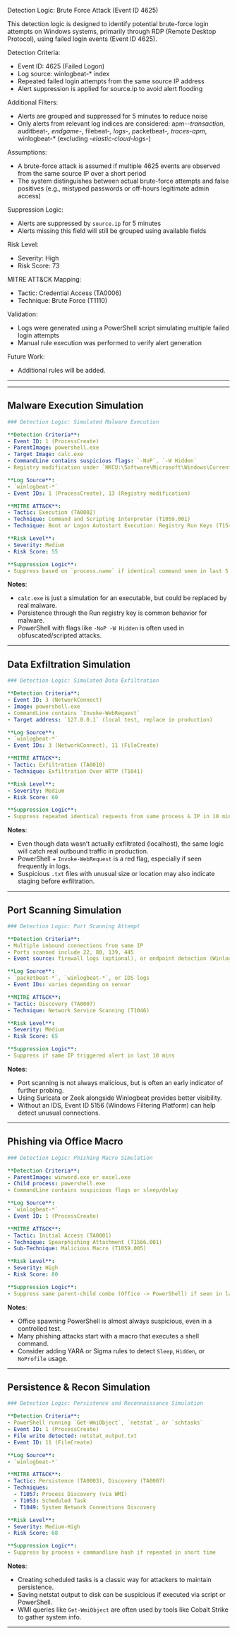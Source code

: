 Detection Logic: Brute Force Attack (Event ID 4625)

This detection logic is designed to identify potential brute-force login attempts on Windows systems, primarily through RDP (Remote Desktop Protocol), using failed login events (Event ID 4625).

Detection Criteria:
- Event ID: 4625 (Failed Logon)
- Log source: winlogbeat-* index
- Repeated failed login attempts from the same source IP address
- Alert suppression is applied for source.ip to avoid alert flooding

Additional Filters:
- Alerts are grouped and suppressed for 5 minutes to reduce noise
- Only alerts from relevant log indices are considered:
  apm-*-transaction*, auditbeat-*, endgame-*, filebeat-*, logs-*, packetbeat-*, traces-apm*, winlogbeat-* (excluding *-elastic-cloud-logs-*)

Assumptions:
- A brute-force attack is assumed if multiple 4625 events are observed from the same source IP over a short period
- The system distinguishes between actual brute-force attempts and false positives (e.g., mistyped passwords or off-hours legitimate admin access)

Suppression Logic:
- Alerts are suppressed by `source.ip` for 5 minutes
- Alerts missing this field will still be grouped using available fields

Risk Level:
- Severity: High
- Risk Score: 73

MITRE ATT&CK Mapping:
- Tactic: Credential Access (TA0006)
- Technique: Brute Force (T1110)

Validation:
- Logs were generated using a PowerShell script simulating multiple failed login attempts
- Manual rule execution was performed to verify alert generation

Future Work:
- Additional rules will be added.

--------------------------------------------------------------------------------------------------------------------------------------------------------------------------
---

##  Malware Execution Simulation

```yaml
### Detection Logic: Simulated Malware Execution

**Detection Criteria**:
- Event ID: 1 (ProcessCreate)
- ParentImage: powershell.exe
- Target Image: calc.exe
- CommandLine contains suspicious flags: `-NoP`, `-W Hidden`
- Registry modification under `HKCU:\Software\Microsoft\Windows\CurrentVersion\Run`

**Log Source**:
- `winlogbeat-*`
- Event IDs: 1 (ProcessCreate), 13 (Registry modification)

**MITRE ATT&CK**:
- Tactic: Execution (TA0002)
- Technique: Command and Scripting Interpreter (T1059.001)
- Technique: Boot or Logon Autostart Execution: Registry Run Keys (T1547.001)

**Risk Level**:
- Severity: Medium
- Risk Score: 55

**Suppression Logic**:
- Suppress based on `process.name` if identical command seen in last 5 mins
```

 **Notes**:

* `calc.exe` is just a simulation for an executable, but could be replaced by real malware.
* Persistence through the Run registry key is common behavior for malware.
* PowerShell with flags like `-NoP -W Hidden` is often used in obfuscated/scripted attacks.

---

##  Data Exfiltration Simulation

```yaml
### Detection Logic: Simulated Data Exfiltration

**Detection Criteria**:
- Event ID: 3 (NetworkConnect)
- Image: powershell.exe
- CommandLine contains `Invoke-WebRequest`
- Target address: `127.0.0.1` (local test, replace in production)

**Log Source**:
- `winlogbeat-*`
- Event IDs: 3 (NetworkConnect), 11 (FileCreate)

**MITRE ATT&CK**:
- Tactic: Exfiltration (TA0010)
- Technique: Exfiltration Over HTTP (T1041)

**Risk Level**:
- Severity: Medium
- Risk Score: 60

**Suppression Logic**:
- Suppress repeated identical requests from same process & IP in 10 mins
```

 **Notes**:

* Even though data wasn’t actually exfiltrated (localhost), the same logic will catch real outbound traffic in production.
* PowerShell + `Invoke-WebRequest` is a red flag, especially if seen frequently in logs.
* Suspicious `.txt` files with unusual size or location may also indicate staging before exfiltration.

---

##  Port Scanning Simulation

```yaml
### Detection Logic: Port Scanning Attempt

**Detection Criteria**:
- Multiple inbound connections from same IP
- Ports scanned include 22, 80, 139, 445
- Event source: firewall logs (optional), or endpoint detection (Winlogbeat, Suricata)

**Log Source**:
- `packetbeat-*`, `winlogbeat-*`, or IDS logs
- Event IDs: varies depending on sensor

**MITRE ATT&CK**:
- Tactic: Discovery (TA0007)
- Technique: Network Service Scanning (T1046)

**Risk Level**:
- Severity: Medium
- Risk Score: 65

**Suppression Logic**:
- Suppress if same IP triggered alert in last 10 mins
```

 **Notes**:

* Port scanning is not always malicious, but is often an early indicator of further probing.
* Using Suricata or Zeek alongside Winlogbeat provides better visibility.
* Without an IDS, Event ID 5156 (Windows Filtering Platform) can help detect unusual connections.

---

##  Phishing via Office Macro

```yaml
### Detection Logic: Phishing Macro Simulation

**Detection Criteria**:
- ParentImage: winword.exe or excel.exe
- Child process: powershell.exe
- CommandLine contains suspicious flags or sleep/delay

**Log Source**:
- `winlogbeat-*`
- Event ID: 1 (ProcessCreate)

**MITRE ATT&CK**:
- Tactic: Initial Access (TA0001)
- Technique: Spearphishing Attachment (T1566.001)
- Sub-Technique: Malicious Macro (T1059.005)

**Risk Level**:
- Severity: High
- Risk Score: 80

**Suppression Logic**:
- Suppress same parent-child combo (Office -> PowerShell) if seen in last 10 mins
```

 **Notes**:

* Office spawning PowerShell is almost always suspicious, even in a controlled test.
* Many phishing attacks start with a macro that executes a shell command.
* Consider adding YARA or Sigma rules to detect `Sleep`, `Hidden`, or `NoProfile` usage.

---

##  Persistence & Recon Simulation

```yaml
### Detection Logic: Persistence and Reconnaissance Simulation

**Detection Criteria**:
- PowerShell running `Get-WmiObject`, `netstat`, or `schtasks`
- Event ID: 1 (ProcessCreate)
- File write detected: netstat_output.txt
- Event ID: 11 (FileCreate)

**Log Source**:
- `winlogbeat-*`

**MITRE ATT&CK**:
- Tactic: Persistence (TA0003), Discovery (TA0007)
- Techniques:
  - T1057: Process Discovery (via WMI)
  - T1053: Scheduled Task
  - T1049: System Network Connections Discovery

**Risk Level**:
- Severity: Medium-High
- Risk Score: 68

**Suppression Logic**:
- Suppress by process + commandline hash if repeated in short time
```

 **Notes**:

* Creating scheduled tasks is a classic way for attackers to maintain persistence.
* Saving netstat output to disk can be suspicious if executed via script or PowerShell.
* WMI queries like `Get-WmiObject` are often used by tools like Cobalt Strike to gather system info.

---


